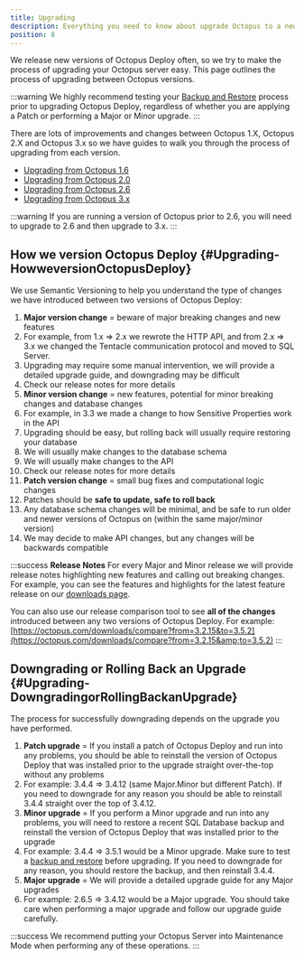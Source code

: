 ```yaml
---
title: Upgrading
description: Everything you need to know about upgrade Octopus to a newer version.
position: 8
---
```


We release new versions of Octopus Deploy often, so we try to make the process of upgrading your Octopus server easy. This page outlines the process of upgrading between Octopus versions.

:::warning
We highly recommend testing your [Backup and Restore](/docs/administration/backup-and-restore.md) process prior to upgrading Octopus Deploy, regardless of whether you are applying a Patch or performing a Major or Minor upgrade.
:::

There are lots of improvements and changes between Octopus 1.X, Octopus 2.X and Octopus 3.x so we have guides to walk you through the process of upgrading from each version.

- [Upgrading from Octopus 1.6](/docs/administration/upgrading/upgrading-from-octopus-1.6.md)
- [Upgrading from Octopus 2.0](/docs/administration/upgrading/upgrading-from-octopus-2.0.md)
- [Upgrading from Octopus 2.6](/docs/administration/upgrading/upgrading-from-octopus-2.6/index.md)
- [Upgrading from Octopus 3.x](/docs/administration/upgrading/upgrading-from-octopus-3.x.md)

:::warning
If you are running a version of Octopus prior to 2.6, you will need to upgrade to 2.6 and then upgrade to 3.x.
:::

## How we version Octopus Deploy {#Upgrading-HowweversionOctopusDeploy}

We use Semantic Versioning to help you understand the type of changes we have introduced between two versions of Octopus Deploy:

1. **Major version change** = beware of major breaking changes and new features
 1. For example, from 1.x => 2.x we rewrote the HTTP API, and from 2.x => 3.x we changed the Tentacle communication protocol and moved to SQL Server.
 2. Upgrading may require some manual intervention, we will provide a detailed upgrade guide, and downgrading may be difficult
 3. Check our release notes for more details
2. **Minor version change** = new features, potential for minor breaking changes and database changes
 1. For example, in 3.3 we made a change to how Sensitive Properties work in the API
 2. Upgrading should be easy, but rolling back will usually require restoring your database
 3. We will usually make changes to the database schema
 4. We will usually make changes to the API
 5. Check our release notes for more details
3. **Patch version change** = small bug fixes and computational logic changes
 1. Patches should be **safe to update, safe to roll back**
 2. Any database schema changes will be minimal, and be safe to run older and newer versions of Octopus on (within the same major/minor version)
 3. We may decide to make API changes, but any changes will be backwards compatible

:::success
**Release Notes**
For every Major and Minor release we will provide release notes highlighting new features and calling out breaking changes. For example, you can see the features and highlights for the latest feature release on our [downloads page](https://octopus.com/downloads).

You can also use our release comparison tool to see **all of the changes** introduced between any two versions of Octopus Deploy. For example: [https://octopus.com/downloads/compare?from=3.2.15&to=3.5.2](https://octopus.com/downloads/compare?from=3.2.15&amp;to=3.5.2)
:::

## Downgrading or Rolling Back an Upgrade {#Upgrading-DowngradingorRollingBackanUpgrade}

The process for successfully downgrading depends on the upgrade you have performed.

1. **Patch upgrade** = If you install a patch of Octopus Deploy and run into any problems, you should be able to reinstall the version of Octopus Deploy that was installed prior to the upgrade straight over-the-top without any problems
 1. For example: 3.4.4 => 3.4.12 (same Major.Minor but different Patch). If you need to downgrade for any reason you should be able to reinstall 3.4.4 straight over the top of 3.4.12.
2. **Minor upgrade** = If you perform a Minor upgrade and run into any problems, you will need to restore a recent SQL Database backup and reinstall the version of Octopus Deploy that was installed prior to the upgrade
 1. For example: 3.4.4 => 3.5.1 would be a Minor upgrade. Make sure to test a [backup and restore](/docs/administration/backup-and-restore.md) before upgrading. If you need to downgrade for any reason, you should restore the backup, and then reinstall 3.4.4.
3. **Major upgrade** = We will provide a detailed upgrade guide for any Major upgrades
 1. For example: 2.6.5 => 3.4.12 would be a Major upgrade. You should take care when performing a major upgrade and follow our upgrade guide carefully.

:::success
We recommend putting your Octopus Server into Maintenance Mode when performing any of these operations.
:::

